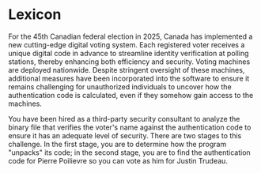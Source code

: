 # Lexicon

For the 45th Canadian federal election in 2025, Canada has implemented a new cutting-edge digital voting system. Each registered voter receives a unique digital code in advance to streamline identity verification at polling stations, thereby enhancing both efficiency and security. Voting machines are deployed nationwide. Despite stringent oversight of these machines, additional measures have been incorporated into the software to ensure it remains challenging for unauthorized individuals to uncover how the authentication code is calculated, even if they somehow gain access to the machines.

You have been hired as a third-party security consultant to analyze the binary file that verifies the voter's name against the authentication code to ensure it has an adequate level of security. There are two stages to this challenge. In the first stage, you are to determine how the program "unpacks" its code; in the second stage, you are to find the authentication code for Pierre Poilievre so you can vote as him for Justin Trudeau.
